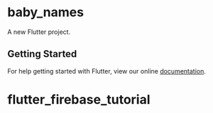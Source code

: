 # baby_names

A new Flutter project.

## Getting Started

For help getting started with Flutter, view our online
[documentation](https://flutter.io/).
# flutter_firebase_tutorial
